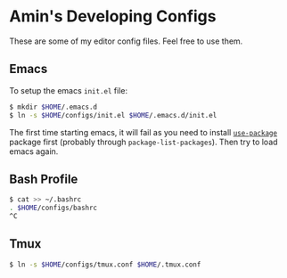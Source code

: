 # Amin's Developing Configs

These are some of my editor config files. Feel free to use them.

## Emacs

To setup the emacs `init.el` file:

```bash
$ mkdir $HOME/.emacs.d
$ ln -s $HOME/configs/init.el $HOME/.emacs.d/init.el
```

The first time starting emacs, it will fail as you need to install
[`use-package`](https://github.com/jwiegley/use-package) package first (probably
through `package-list-packages`). Then try to load emacs again.

## Bash Profile

```bash
$ cat >> ~/.bashrc
. $HOME/configs/bashrc
^C
```

## Tmux

```bash
$ ln -s $HOME/configs/tmux.conf $HOME/.tmux.conf
```
